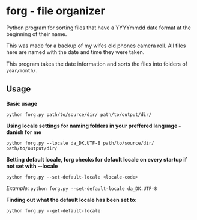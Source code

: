 # forg - file organizer
Python program for sorting files that have a YYYYmmdd date format at the beginning of their name.

This was made for a backup of my wifes old phones camera roll. All files here are named with the date and time they were taken. 

This program takes the date information and sorts the files into folders of `year/month/`. 

## Usage
**Basic usage**

`python forg.py path/to/source/dir/ path/to/output/dir/`

**Using locale settings for naming folders in your preffered language - danish for me**

`python forg.py --locale da_DK.UTF-8 path/to/source/dir/ path/to/output/dir/`

**Setting default locale, forg checks for default locale on every startup if not set with --locale**

`python forg.py --set-default-locale <locale-code>`

*Example:* `python forg.py --set-default-locale da_DK.UTF-8`

**Finding out what the default locale has been set to:**

`python forg.py --get-default-locale`